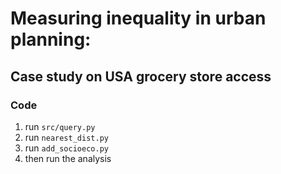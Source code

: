 # Measuring inequality in urban planning:
## Case study on USA grocery store access


### Code
1. run `src/query.py`
2. run `nearest_dist.py`
3. run `add_socioeco.py`
4. then run the analysis
